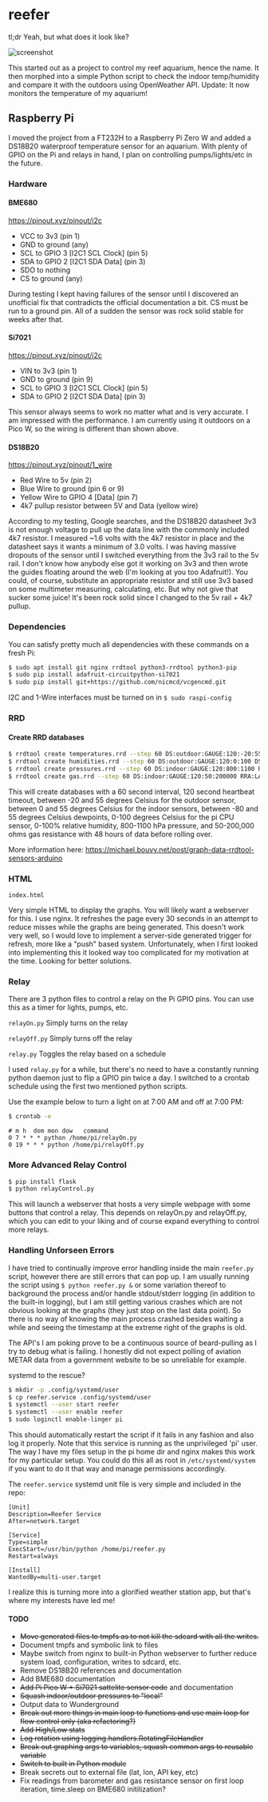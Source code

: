 # reefer

tl;dr Yeah, but what does it look like?

![screenshot](screenshot.png)

This started out as a project to control my reef aquarium, hence the name. It then morphed into a simple Python script to check the indoor temp/humidity and compare it with the outdoors using OpenWeather API. Update: It now monitors the temperature of my aquarium!

## Raspberry Pi

I moved the project from a FT232H to a Raspberry Pi Zero W and added a DS18B20 waterproof temperature sensor for an aquarium. With plenty of GPIO on the Pi and relays in hand, I plan on controlling pumps/lights/etc in the future.

### Hardware

#### BME680

https://pinout.xyz/pinout/i2c

- VCC to 3v3 (pin 1)
- GND to ground (any)
- SCL to GPIO 3 [I2C1 SCL Clock] (pin 5)
- SDA to GPIO 2 [I2C1 SDA Data] (pin 3)
- SDO to nothing
- CS to ground (any)

During testing I kept having failures of the sensor until I discovered an unofficial fix that contradicts the official documentation a bit. CS must be run to a ground pin. All of a sudden the sensor was rock solid stable for weeks after that.

#### Si7021

https://pinout.xyz/pinout/i2c

- VIN to 3v3 (pin 1)
- GND to ground (pin 9)
- SCL to GPIO 3 [I2C1 SCL Clock] (pin 5)
- SDA to GPIO 2 [I2C1 SDA Data] (pin 3)

This sensor always seems to work no matter what and is very accurate. I am impressed with the performance. I am currently using it outdoors on a Pico W, so the wiring is different than shown above.

#### DS18B20

https://pinout.xyz/pinout/1_wire

- Red Wire to 5v (pin 2)
- Blue Wire to ground (pin 6 or 9)
- Yellow Wire to GPIO 4 [Data] (pin 7)
- 4k7 pullup resistor between 5V and Data (yellow wire)

According to my testing, Google searches, and the DS18B20 datasheet 3v3 is not enough voltage to pull up the data line with the commonly included 4k7 resistor. I measured ~1.6 volts with the 4k7 resistor in place and the datasheet says it wants a minimum of 3.0 volts. I was having massive dropouts of the sensor until I switched everything from the 3v3 rail to the 5v rail. I don't know how anybody else got it working on 3v3 and then wrote the guides floating around the web (I'm looking at you too Adafruit!). You could, of course, substitute an appropriate resistor and still use 3v3 based on some multimeter measuring, calculating, etc. But why not give that sucker some juice! It's been rock solid since I changed to the 5v rail + 4k7 pullup.

### Dependencies

You can satisfy pretty much all dependencies with these commands on a fresh Pi:
```bash
$ sudo apt install git nginx rrdtool python3-rrdtool python3-pip
$ sudo pip install adafruit-circuitpython-si7021
$ sudo pip install git+https://github.com/nicmcd/vcgencmd.git
```

I2C and 1-Wire interfaces must be turned on in ```$ sudo raspi-config```

### RRD

#### Create RRD databases

```bash
$ rrdtool create temperatures.rrd --step 60 DS:outdoor:GAUGE:120:-20:55 DS:indoor:GAUGE:120:0:55 DS:tank:GAUGE:120:0:55 DS:pi:GAUGE:120:0:100 DS:picow:GAUGE:120:0:100 DS:outdoor_dew:GAUGE:120:-80:55 DS:indoor_dew:GAUGE:120:-80:55 RRA:LAST:0.5:1:2880
$ rrdtool create humidities.rrd --step 60 DS:outdoor:GAUGE:120:0:100 DS:indoor:GAUGE:120:0:100 RRA:LAST:0.5:1:2880
$ rrdtool create pressures.rrd --step 60 DS:indoor:GAUGE:120:800:1100 RRA:LAST:0.5:1:2880
$ rrdtool create gas.rrd --step 60 DS:indoor:GAUGE:120:50:200000 RRA:LAST:0.5:1:2880
```

This will create databases with a 60 second interval, 120 second heartbeat timeout, between -20 and 55 degrees Celsius for the outdoor sensor, between 0 and 55 degrees Celsius for the indoor sensors, between -80 and 55 degrees Celsius dewpoints, 0-100 degrees Celsius for the pi CPU sensor, 0-100% relative humidity, 800-1100 hPa pressure, and 50-200,000 ohms gas resistance with 48 hours of data before rolling over.

More information here: https://michael.bouvy.net/post/graph-data-rrdtool-sensors-arduino

### HTML

```index.html```

Very simple HTML to display the graphs. You will likely want a webserver for this. I use nginx. It refreshes the page every 30 seconds in an attempt to reduce misses while the graphs are being generated. This doesn't work very well, so I would love to implement a server-side generated trigger for refresh, more like a "push" based system. Unfortunately, when I first looked into implementing this it looked way too complicated for my motivation at the time. Looking for better solutions.

### Relay

There are 3 python files to control a relay on the Pi GPIO pins. You can use this as a timer for lights, pumps, etc.

```relayOn.py``` Simply turns on the relay

```relayOff.py``` Simply turns off the relay

```relay.py``` Toggles the relay based on a schedule

I used ```relay.py``` for a while, but there's no need to have a constantly running python daemon just to flip a GPIO pin twice a day. I switched to a crontab schedule using the first two mentioned python scripts.

Use the example below to turn a light on at 7:00 AM and off at 7:00 PM:

```bash
$ crontab -e
```

```
# m h  dom mon dow   command
0 7 * * * python /home/pi/relayOn.py
0 19 * * * python /home/pi/relayOff.py
```

### More Advanced Relay Control

```bash
$ pip install flask
$ python relayControl.py
```

This will launch a webserver that hosts a very simple webpage with some buttons that control a relay. This depends on relayOn.py and relayOff.py, which you can edit to your liking and of course expand everything to control more relays.

### Handling Unforseen Errors

I have tried to continually improve error handling inside the main ```reefer.py``` script, however there are still errors that can pop up. I am usually running the script using ```$ python reefer.py &``` or some variation thereof to background the process and/or handle stdout/stderr logging (in addition to the built-in logging), but I am still getting various crashes which are not obvious looking at the graphs (they just stop on the last data point). So there is no way of knowing the main process crashed besides waiting a while and seeing the timestamp at the extreme right of the graphs is old.

The API's I am poking prove to be a continuous source of beard-pulling as I try to debug what is failing. I honestly did not expect polling of aviation METAR data from a government website to be so unreliable for example.

systemd to the rescue?

```bash
$ mkdir -p .config/systemd/user
$ cp reefer.service .config/systemd/user
$ systemctl --user start reefer
$ systemctl --user enable reefer
$ sudo loginctl enable-linger pi
```

This should automatically restart the script if it fails in any fashion and also log it properly. Note that this service is running as the unprivileged 'pi' user. The way I have my files setup in the pi home dir and nginx makes this work for my particular setup. You could do this all as root in ```/etc/systemd/system``` if you want to do it that way and manage permissions accordingly.

The ```reefer.service``` systemd unit file is very simple and included in the repo:

```
[Unit]
Description=Reefer Service
After=network.target

[Service]
Type=simple
ExecStart=/usr/bin/python /home/pi/reefer.py
Restart=always

[Install]
WantedBy=multi-user.target
```

I realize this is turning more into a glorified weather station app, but that's where my interests have led me!

#### TODO

- ~~Move generated files to tmpfs as to not kill the sdcard with all the writes.~~
- Document tmpfs and symbolic link to files
- Maybe switch from nginx to built-in Python webserver to further reduce system load, configuration, writes to sdcard, etc.
- Remove DS18B20 references and documentation
- Add BME680 documentation
- ~~Add Pi Pico W + Si7021 sattelite sensor code~~ and documentation
- ~~Squash indoor/outdoor pressures to "local"~~
- Output data to Wunderground
- ~~Break out more things in main loop to functions and use main loop for flow control only (aka refactoring?)~~
- ~~Add High/Low stats~~
- ~~Log rotation using logging.handlers.RotatingFileHandler~~
- ~~Break out graphing args to variables, squash common args to reusable variable~~
- ~~Switch to built in Python module~~
- Break secrets out to external file (lat, lon, API key, etc)
- Fix readings from barometer and gas resistance sensor on first loop iteration, time.sleep on BME680 initilization?
